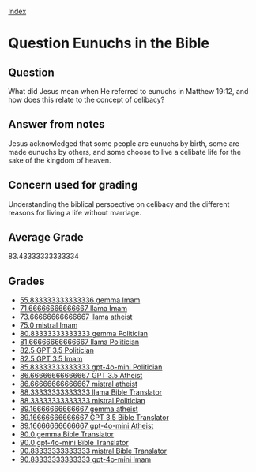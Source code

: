 
[Index](../../index.md)
# Question Eunuchs in the Bible
## Question
What did Jesus mean when He referred to eunuchs in Matthew 19:12, and how does this relate to the concept of celibacy?

## Answer from notes
Jesus acknowledged that some people are eunuchs by birth, some are made eunuchs by others, and some choose to live a celibate life for the sake of the kingdom of heaven.

## Concern used for grading
Understanding the biblical perspective on celibacy and the different reasons for living a life without marriage.

## Average Grade
83.43333333333334

## Grades
 * [55.833333333333336 gemma Imam](../answers/gemma_Imam/Eunuchs_in_the_Bible.md)
 * [71.66666666666667 llama Imam](../answers/llama_Imam/Eunuchs_in_the_Bible.md)
 * [73.66666666666667 llama atheist](../answers/llama_atheist/Eunuchs_in_the_Bible.md)
 * [75.0 mistral Imam](../answers/mistral_Imam/Eunuchs_in_the_Bible.md)
 * [80.83333333333333 gemma Politician](../answers/gemma_Politician/Eunuchs_in_the_Bible.md)
 * [81.66666666666667 llama Politician](../answers/llama_Politician/Eunuchs_in_the_Bible.md)
 * [82.5 GPT 3.5 Politician](../answers/GPT_3.5_Politician/Eunuchs_in_the_Bible.md)
 * [82.5 GPT 3.5 Imam](../answers/GPT_3.5_Imam/Eunuchs_in_the_Bible.md)
 * [85.83333333333333 gpt-4o-mini Politician](../answers/gpt-4o-mini_Politician/Eunuchs_in_the_Bible.md)
 * [86.66666666666667 GPT 3.5 Atheist](../answers/GPT_3.5_Atheist/Eunuchs_in_the_Bible.md)
 * [86.66666666666667 mistral atheist](../answers/mistral_atheist/Eunuchs_in_the_Bible.md)
 * [88.33333333333333 llama Bible Translator](../answers/llama_Bible_Translator/Eunuchs_in_the_Bible.md)
 * [88.33333333333333 mistral Politician](../answers/mistral_Politician/Eunuchs_in_the_Bible.md)
 * [89.16666666666667 gemma atheist](../answers/gemma_atheist/Eunuchs_in_the_Bible.md)
 * [89.16666666666667 GPT 3.5 Bible Translator](../answers/GPT_3.5_Bible_Translator/Eunuchs_in_the_Bible.md)
 * [89.16666666666667 gpt-4o-mini Atheist](../answers/gpt-4o-mini_Atheist/Eunuchs_in_the_Bible.md)
 * [90.0 gemma Bible Translator](../answers/gemma_Bible_Translator/Eunuchs_in_the_Bible.md)
 * [90.0 gpt-4o-mini Bible Translator](../answers/gpt-4o-mini_Bible_Translator/Eunuchs_in_the_Bible.md)
 * [90.83333333333333 mistral Bible Translator](../answers/mistral_Bible_Translator/Eunuchs_in_the_Bible.md)
 * [90.83333333333333 gpt-4o-mini Imam](../answers/gpt-4o-mini_Imam/Eunuchs_in_the_Bible.md)
